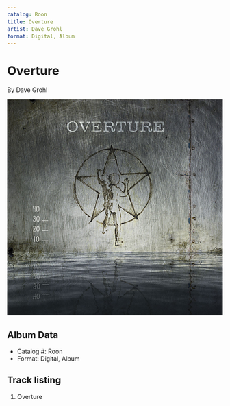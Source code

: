 ```yaml
---
catalog: Roon
title: Overture
artist: Dave Grohl
format: Digital, Album
---
```


# Overture

By Dave Grohl

![](../../assets/albumcovers/Dave_Grohl-Overture.png)

## Album Data

- Catalog #: Roon
- Format: Digital, Album


## Track listing


1. Overture

